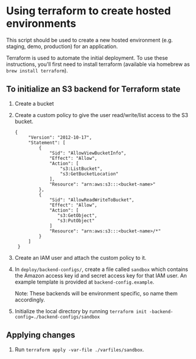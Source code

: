 # Using terraform to create hosted environments

This script should be used to create a new hosted environment (e.g. staging, demo, production) for an application.

Terraform is used to automate the initial deployment. To use these instructions, you'll first need to install terraform (available via homebrew as `brew install terraform`).

## To initialize an S3 backend for Terraform state

1. Create a bucket

1. Create a custom policy to give the user read/write/list access to the S3 bucket.
    ```
    {
         "Version": "2012-10-17",
         "Statement": [
             {
                 "Sid": "AllowViewBucketInfo",
                 "Effect": "Allow",
                 "Action": [
                     "s3:ListBucket",
                     "s3:GetBucketLocation"
                 ],
                 "Resource": "arn:aws:s3:::<bucket-name>"
             },
             {
                 "Sid": "AllowReadWriteToBucket",
                 "Effect": "Allow",
                 "Action": [
                    "s3:GetObject",
                    "s3:PutObject"
                 ]
                 "Resource": "arn:aws:s3:::<bucket-name>/*"
             }
         ]
     }
    ```
    
1. Create an IAM user and attach the custom policy to it.

1. In `deploy/backend-configs/`, create a file called `sandbox` which contains the Amazon access key id and secret access key for that IAM user. An example template is provided at `backend-config.example`.

    Note: These backends will be environment specific, so name them accordingly.

1. Initialize the local directory by running `terraform init -backend-config=./backend-configs/sandbox`

## Applying changes

1. Run `terraform apply -var-file ./varfiles/sandbox`.
